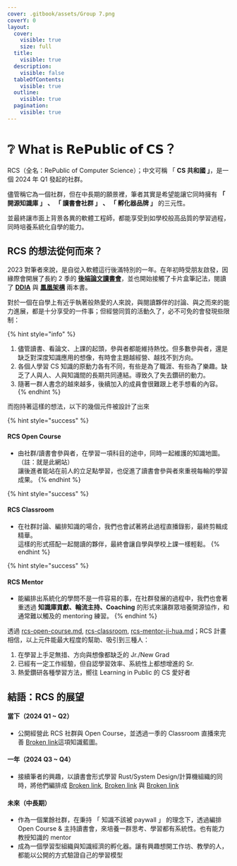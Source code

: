 ```yaml
---
cover: .gitbook/assets/Group 7.png
coverY: 0
layout:
  cover:
    visible: true
    size: full
  title:
    visible: true
  description:
    visible: false
  tableOfContents:
    visible: true
  outline:
    visible: true
  pagination:
    visible: true
---
```


# ❔ What is 𝗥𝗲𝗣𝘂𝗯𝗹𝗶𝗰 𝗼𝗳 𝗖𝗦？

RCS（全名：RePublic of Computer Science）；中文可稱 「 **CS 共和國 」**，是一個 2024 年 Q1 發起的社群。

儘管稱它為一個社群，但在中長期的願景裡，筆者其實是希望能讓它同時擁有 **「 開源知識庫 」 、 「 讀書會社群 」 、 「 孵化器品牌 」** 的三元性。

並最終讓市面上背景各異的軟體工程師，都能享受到如學校般高品質的學習過程，同時培養系統化自學的能力。

## RCS 的想法從何而來？

2023 對筆者來說，是自從入軟體這行後滿特別的一年。在年初時受朋友啟發，因緣際會開展了長約 2 季的 [**後端論文讀書會**](https://www.notion.so/be-studying-group/919a2f82e7604cb1bee1f8ee00e5a9e6?v=565b8be8718648879a3bff64405332c0)，並也開始接觸了卡片盒筆記法，閱讀了 [**DDIA**](https://github.com/Vonng/ddia) 與 [**鳳凰架構**](https://icyfenix.cn/) 兩本書。

對於一個在自學上有近乎執著般熱愛的人來說，與閱讀夥伴的討論、與之而來的能力進展，都是十分享受的一件事；但經營同質的活動久了，必不可免的會發現些限制：

{% hint style="info" %}
1. 儘管讀書、看論文、上課的起頭，參與者都能維持熱忱。但多數參與者，還是缺乏對深度知識應用的想像，有時會主題越經營、越找不到方向。
2. 各個人學習 CS 知識的原動力各有不同，有些是為了職涯、有些為了樂趣。缺乏了人與人、人與知識間的長期共同連結。導致久了失去鑽研的動力。
3. 隨著一群人書念的越來越多，後續加入的成員會很難跟上老手想看的內容。
{% endhint %}

而抱持著這樣的想法，以下的幾個元件被設計了出來

{% hint style="success" %}
#### RCS Open Course

* 由社群/讀書會參與者，在學習一項科目的途中，同時一起維護的知識地圖。（註：就是此網站）\
  讓後進者能站在前人的立足點學習，也促進了讀書會參與者來重視每輪的學習成果。
{% endhint %}

{% hint style="success" %}
#### RCS Classroom

* 在社群討論、編排知識的場合，我們也會試著將此過程直播錄影，最終剪輯成精華。\
  這樣的形式搭配一起閱讀的夥伴，最終會讓自學與學校上課一樣輕鬆。
{% endhint %}

{% hint style="success" %}
#### RCS Mentor

* 能編排出系統化的學問不是一件容易的事，在社群發展的過程中，我們也會著重透過 **知識庫貢獻、輪流主持、Coaching** 的形式來讓群眾培養開源協作，和通常難以觸及的 mentoring 練習。
{% endhint %}

透過 [rcs-open-course.md](info/rcs-open-course.md "mention"), [rcs-classroom](info/rcs-classroom/ "mention"), [rcs-mentor-ji-hua.md](info/rcs-mentor-ji-hua.md "mention")；RCS 計畫相信，以上元件能最大程度的幫助、吸引到三種人：

1. 在學習上手足無措、方向與想像都缺乏的 Jr./New Grad
2. 已經有一定工作經驗，但自認學習效率、系統性上都想增進的 Sr.
3. 熱愛鑽研各種學習方法，嚮往 Learning in Public 的 CS 愛好者

## 結語：RCS 的展望

#### 當下（2024 Q1 \~ Q2）

* 公開經營此 RCS 社群與 Open Course，並透過一季的 Classroom 直播來完善 [Broken link](broken-reference "mention")這項知識藍圖。

#### 一年（2024 Q3 \~ Q4）

* 接續筆者的興趣，以讀書會形式學習 Rust/System Design/計算機組織的同時，將他們編排成 [Broken link](broken-reference "mention"), [Broken link](broken-reference "mention") 與 [Broken link](broken-reference "mention")

#### 未來（中長期）

* 作為一個業餘社群，在秉持 「 知識不該被 paywall 」 的理念下，透過編排 Open Course & 主持讀書會，來培養一群思考、學習都有系統性。也有能力教授知識的 mentor
* 成為一個學習型組織與知識經濟的孵化器。讓有興趣想開工作坊、教學的人，都能以公開的方式驗證自己的學習模型

